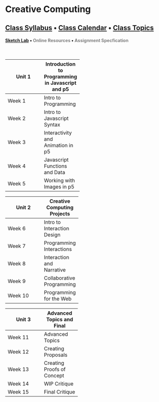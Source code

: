 # Creative Computing

## [Class Syllabus](syllabus.html) • [Class Calendar](calendar.html) • [Class Topics](topics.html)

#### [Sketch Lab](./p5_lab.html) • [Online Resources](#online_resources.html) • [Assignment Specfication](#specification.html) 

<br />

<style type="text/css"> 
	td:first-child {width: 100px;}
	td:last-child {width: 100px;}
	a[href^="#"]:not(.btn) { color: gray; text-decoration: none; }
</style>

| Unit 1 | Introduction to Programming in Javascript and p5
| --- | ---
| Week 1 | Intro to Programming | [class notes](week_1)
| Week 2 | Intro to Javascript Syntax | [class notes](#)
| Week 3 | Interactivity and Animation in p5 | [class notes](#)
| Week 4 | Javascript Functions and Data | [class notes](#)
| Week 5 | Working with Images in p5 | [class notes](#)

| Unit 2 | Creative Computing Projects
| --- | ---
| Week 6 | Intro to Interaction Design | [class notes](#)
| Week 7 | Programming Interactions | [class notes](#)
| Week 8 | Interaction and Narrative | [class notes](#)
| Week 9 | Collaborative Programming | [class notes](#)
| Week 10 | Programming for the Web | [class notes](#)

| Unit 3 | Advanced Topics and Final
| --- | ---
| Week 11 | Advanced Topics | [class notes](#)
| Week 12 | Creating Proposals | [class notes](#)
| Week 13 | Creating Proofs of Concept | [class notes](#)
| Week 14 | WIP Critique | [class notes](#)
| Week 15 | Final Critique | [class notes](#)


